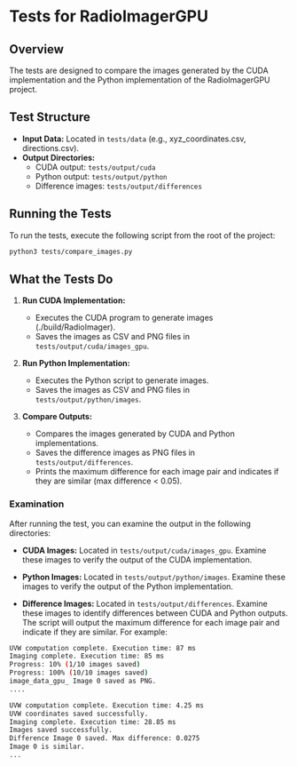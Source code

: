 # Tests for RadioImagerGPU

## Overview

The tests are designed to compare the images generated by the CUDA implementation and the Python implementation of the RadioImagerGPU project.

## Test Structure

- **Input Data:** Located in `tests/data` (e.g., xyz_coordinates.csv, directions.csv).
- **Output Directories:**
  - CUDA output: `tests/output/cuda`
  - Python output: `tests/output/python`
  - Difference images: `tests/output/differences`

## Running the Tests

To run the tests, execute the following script from the root of the project:

```bash
python3 tests/compare_images.py
```

## What the Tests Do

1. **Run CUDA Implementation:**
   - Executes the CUDA program to generate images (./build/RadioImager).
   - Saves the images as CSV and PNG files in `tests/output/cuda/images_gpu`.

2. **Run Python Implementation:**
   - Executes the Python script to generate images.
   - Saves the images as CSV and PNG files in `tests/output/python/images`.

3. **Compare Outputs:**
   - Compares the images generated by CUDA and Python implementations.
   - Saves the difference images as PNG files in `tests/output/differences`.
   - Prints the maximum difference for each image pair and indicates if they are similar (max difference < 0.05).

### Examination

After running the test, you can examine the output in the following directories:

- **CUDA Images:** Located in `tests/output/cuda/images_gpu`. Examine these images to verify the output of the CUDA implementation.

- **Python Images:** Located in `tests/output/python/images`. Examine these images to verify the output of the Python implementation. 

- **Difference Images:** Located in `tests/output/differences`. Examine these images to identify differences between CUDA and Python outputs. The script will output the maximum difference for each image pair and indicate if they are similar. For example:

```bash
UVW computation complete. Execution time: 87 ms
Imaging complete. Execution time: 85 ms
Progress: 10% (1/10 images saved)
Progress: 100% (10/10 images saved)
image_data_gpu_ Image 0 saved as PNG.
....

UVW computation complete. Execution time: 4.25 ms
UVW coordinates saved successfully.
Imaging complete. Execution time: 28.85 ms
Images saved successfully.
Difference Image 0 saved. Max difference: 0.0275
Image 0 is similar.
...
```




